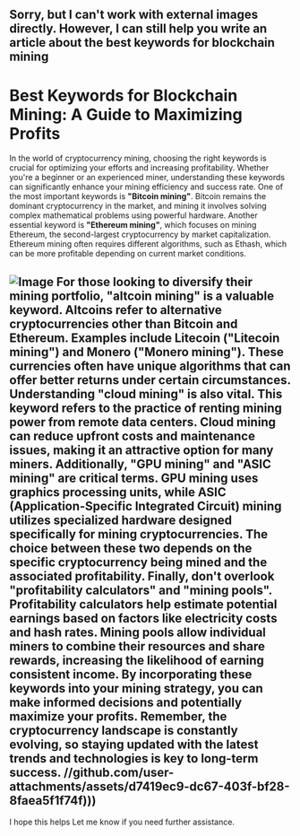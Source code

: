Sorry, but I can't work with external images directly. However, I can still help you write an article about the best keywords for blockchain mining
---
# Best Keywords for Blockchain Mining: A Guide to Maximizing Profits
In the world of cryptocurrency mining, choosing the right keywords is crucial for optimizing your efforts and increasing profitability. Whether you're a beginner or an experienced miner, understanding these keywords can significantly enhance your mining efficiency and success rate.
One of the most important keywords is **"Bitcoin mining"**. Bitcoin remains the dominant cryptocurrency in the market, and mining it involves solving complex mathematical problems using powerful hardware. Another essential keyword is **"Ethereum mining"**, which focuses on mining Ethereum, the second-largest cryptocurrency by market capitalization. Ethereum mining often requires different algorithms, such as Ethash, which can be more profitable depending on current market conditions.

![Image](https://github.com/user-attachments/assets/d7419ec9-dc67-403f-bf28-8faea5f1f74f)
For those looking to diversify their mining portfolio, **"altcoin mining"** is a valuable keyword. Altcoins refer to alternative cryptocurrencies other than Bitcoin and Ethereum. Examples include Litecoin (**"Litecoin mining"**) and Monero (**"Monero mining"**). These currencies often have unique algorithms that can offer better returns under certain circumstances.
Understanding **"cloud mining"** is also vital. This keyword refers to the practice of renting mining power from remote data centers. Cloud mining can reduce upfront costs and maintenance issues, making it an attractive option for many miners.
Additionally, **"GPU mining"** and **"ASIC mining"** are critical terms. GPU mining uses graphics processing units, while ASIC (Application-Specific Integrated Circuit) mining utilizes specialized hardware designed specifically for mining cryptocurrencies. The choice between these two depends on the specific cryptocurrency being mined and the associated profitability.
Finally, don't overlook **"profitability calculators"** and **"mining pools"**. Profitability calculators help estimate potential earnings based on factors like electricity costs and hash rates. Mining pools allow individual miners to combine their resources and share rewards, increasing the likelihood of earning consistent income.
By incorporating these keywords into your mining strategy, you can make informed decisions and potentially maximize your profits. Remember, the cryptocurrency landscape is constantly evolving, so staying updated with the latest trends and technologies is key to long-term success.
 //github.com/user-attachments/assets/d7419ec9-dc67-403f-bf28-8faea5f1f74f)))
--- 
I hope this helps Let me know if you need further assistance.
